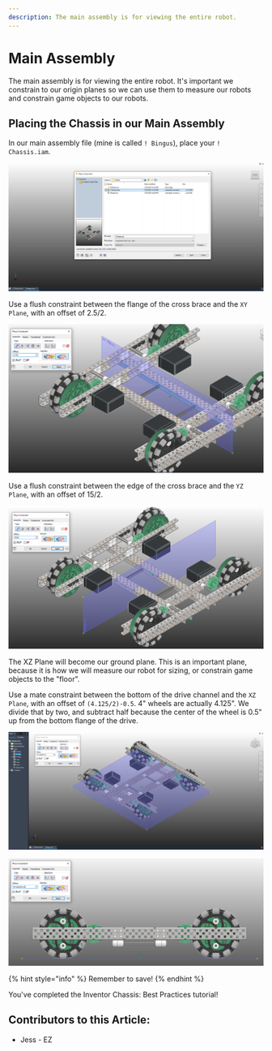 ```yaml
---
description: The main assembly is for viewing the entire robot.
---
```


# Main Assembly

The main assembly is for viewing the entire robot.  It's important we constrain to our origin planes so we can use them to measure our robots and constrain game objects to our robots.&#x20;

## Placing the Chassis in our Main Assembly

In our main assembly file (mine is called `! Bingus`), place your `! Chassis.iam`. &#x20;

![Placing Chassis Subassebly](<../../../.gitbook/assets/image (209).png>)

Use a flush constraint between the flange of the cross brace and the `XY Plane`, with an offset of 2.5/2.&#x20;

![Flush Constraint between Origin Plane and C-Channel](<../../../.gitbook/assets/image (210).png>)

Use a flush constraint between the edge of the cross brace and the `YZ Plane`, with an offset of 15/2.&#x20;

![Flush Constraint between Origin Plane and C-Channel](<../../../.gitbook/assets/image (211).png>)

The XZ Plane will become our ground plane.  This is an important plane, because it is how we will measure our robot for sizing, or constrain game objects to the "floor".

Use a mate constraint between the bottom of the drive channel and the `XZ Plane`, with an offset of `(4.125/2)-0.5`.  4" wheels are actually 4.125".  We divide that by two, and subtract half because the center of the wheel is 0.5" up from the bottom flange of the drive.&#x20;

![Mate Constraint between XZ Plane and C-Channel (Bottom View)](<../../../.gitbook/assets/image (212).png>)

![Mate Constraint between XZ Plane and C-Channel (Side View)](<../../../.gitbook/assets/image (213).png>)

{% hint style="info" %}
Remember to save!
{% endhint %}

You've completed the Inventor Chassis: Best Practices tutorial!



## Contributors to this Article:

* Jess - EZ

